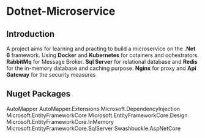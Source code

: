 # Dotnet-Microservice
## Introduction
A project aims for learning and practing to build a microservice on the **.Net 6** framework. Using **Docker** and **Kubernetes** for cotainers and ochestrators.
**RabbitMq** for Message Broker. **Sql Server** for relational database and **Redis** for the in-memory database and caching purpose. 
**Nginx** for proxy and **Api Gateway** for the security measures

## Nuget Packages
AutoMapper
AutoMapper.Extensions.Microsoft.DependencyInjection
Microsoft.EntityFrameworkCore
Microsoft.EntityFrameworkCore.Design
Microsoft.EntityFrameworkCore.InMemory
Microsoft.EntityFrameworkCore.SqlServer
Swashbuckle.AspNetCore
